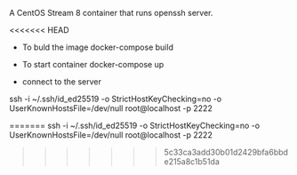 A CentOS  Stream 8 container that runs openssh server.


<<<<<<< HEAD
* To buld the image
   docker-compose build
* To start container
   docker-compose up

* connect to the server

ssh -i ~/.ssh/id_ed25519 -o StrictHostKeyChecking=no -o UserKnownHostsFile=/dev/null root@localhost -p 2222

=======
ssh -i ~/.ssh/id_ed25519 -o StrictHostKeyChecking=no -o UserKnownHostsFile=/dev/null root@localhost -p 2222
>>>>>>> 5c33ca3add30b01d2429bfa6bbde215a8c1b51da

